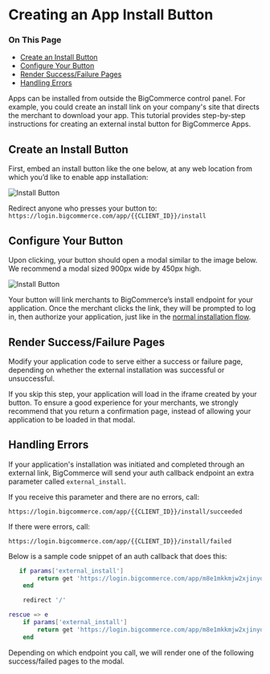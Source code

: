 # Creating an App Install Button

<div class="otp" id="no-index">

### On This Page
- [Create an Install Button](#create-an-install-button)
- [Configure Your Button](#configure-your-button)
- [Render Success/Failure Pages](#render-successfailure-pages)
- [Handling Errors](#handling-errors)

</div>

Apps can be installed from outside the BigCommerce control panel. For example, you could create an install link on your company's site that directs the merchant to download your app. This tutorial provides step-by-step instructions for creating an external instal button for BigCommerce Apps.

## Create an Install Button
First, embed an install button like the one below, at any web location from which you’d like to enable app installation:

![Install Button](//s3.amazonaws.com/user-content.stoplight.io/6490/1539297285625 "Install Button")

Redirect anyone who presses your button to: `https://login.bigcommerce.com/app/{{CLIENT_ID}}/install`

## Configure Your Button
Upon clicking, your button should open a modal similar to the image below. We recommend a modal sized 900px wide by 450px high.

![Install Button](//s3.amazonaws.com/user-content.stoplight.io/6490/1539297431440 "Install Button")

Your button will link merchants to BigCommerce’s install endpoint for your application. Once the merchant clicks the link, they will be prompted to log in, then authorize your application, just like in the [normal installation flow](#installation-and-update-sequence).

## Render Success/Failure Pages
Modify your application code to serve either a success or failure page, depending on whether the external installation was successful or unsuccessful.

If you skip this step, your application will load in the iframe created by your button. To ensure a good experience for your merchants, we strongly recommend that you return a confirmation page, instead of allowing your application to be loaded in that modal.

## Handling Errors
If your application's installation was initiated and completed through an external link, BigCommerce will send your auth callback endpoint an extra parameter called `external_install`.

If you receive this parameter and there are no errors, call:

```
https://login.bigcommerce.com/app/{{CLIENT_ID}}/install/succeeded
```

If there were errors, call:

```
https://login.bigcommerce.com/app/{{CLIENT_ID}}/install/failed
```

Below is a sample code snippet of an auth callback that does this:

```lua
   if params['external_install']
        return get 'https://login.bigcommerce.com/app/m8e1mkkmjw2xjinydqz7ie05to1y2nk/install/succeeded'
    end

    redirect '/'

rescue => e
    if params['external_install']
        return get 'https://login.bigcommerce.com/app/m8e1mkkmjw2xjinydqz7ie05to1y2nk/install/failed'
    end
```

Depending on which endpoint you call, we will render one of the following success/failed pages to the modal.
